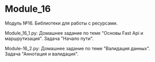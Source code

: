 # Module_16
Модуль №16. Библиотеки для работы с ресурсами.

Module_16_1.py: Домашнее задание по теме "Основы Fast Api и маршрутизация". Задача "Начало пути".

Module-16_2.py: Домашнее задание по теме "Валидация данных". Задача "Аннотация и валидация".
